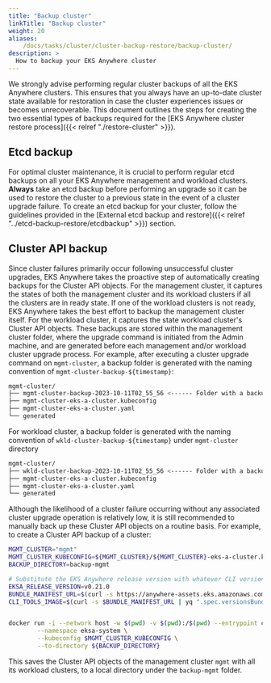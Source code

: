 ```yaml
---
title: "Backup cluster"
linkTitle: "Backup cluster"
weight: 20
aliases:
    /docs/tasks/cluster/cluster-backup-restore/backup-cluster/
description: >
  How to backup your EKS Anywhere cluster
---
```


We strongly advise performing regular cluster backups of all the EKS Anywhere clusters. This ensures that you always have an up-to-date cluster state available for restoration in case the cluster experiences issues or becomes unrecoverable. This document outlines the steps for creating the two essential types of backups required for the [EKS Anywhere cluster restore process]({{< relref "./restore-cluster" >}}).

## Etcd backup

For optimal cluster maintenance, it is crucial to perform regular etcd backups on all your EKS Anywhere management and workload clusters. **Always** take an etcd backup before performing an upgrade so it can be used to restore the cluster to a previous state in the event of a cluster upgrade failure. To create an etcd backup for your cluster, follow the guidelines provided in the [External etcd backup and restore]({{< relref "../etcd-backup-restore/etcdbackup" >}}) section.


## Cluster API backup

Since cluster failures primarily occur following unsuccessful cluster upgrades, EKS Anywhere takes the proactive step of automatically creating backups for the Cluster API objects. For the management cluster, it captures the states of both the management cluster and its workload clusters if all the clusters are in ready state. If one of the workload clusters is not ready, EKS Anywhere takes the best effort to backup the management cluster itself. For the workload cluster, it captures the state workload cluster's Cluster API objects. These backups are stored within the management cluster folder, where the upgrade command is initiated from the Admin machine, and are generated before each management and/or workload cluster upgrade process. 
For example, after executing a cluster upgrade command on `mgmt-cluster`, a backup folder is generated with the naming convention of `mgmt-cluster-backup-${timestamp}`:

```bash
mgmt-cluster/ 
├── mgmt-cluster-backup-2023-10-11T02_55_56 <------ Folder with a backup of the CAPI objects 
├── mgmt-cluster-eks-a-cluster.kubeconfig
├── mgmt-cluster-eks-a-cluster.yaml
└── generated
```

For workload cluster, a backup folder is generated with the naming convention of `wkld-cluster-backup-${timestamp}` under `mgmt-cluster` directory

```bash
mgmt-cluster/ 
├── wkld-cluster-backup-2023-10-11T02_55_56 <------ Folder with a backup of the CAPI objects 
├── mgmt-cluster-eks-a-cluster.kubeconfig
├── mgmt-cluster-eks-a-cluster.yaml
└── generated
```

Although the likelihood of a cluster failure occurring without any associated cluster upgrade operation is relatively low, it is still recommended to manually back up these Cluster API objects on a routine basis. For example, to create a Cluster API backup of a cluster:


```bash
MGMT_CLUSTER="mgmt"
MGMT_CLUSTER_KUBECONFIG=${MGMT_CLUSTER}/${MGMT_CLUSTER}-eks-a-cluster.kubeconfig
BACKUP_DIRECTORY=backup-mgmt

# Substitute the EKS Anywhere release version with whatever CLI version you are using
EKSA_RELEASE_VERSION=v0.21.0
BUNDLE_MANIFEST_URL=$(curl -s https://anywhere-assets.eks.amazonaws.com/releases/eks-a/manifest.yaml | yq ".spec.releases[] | select(.version==\"$EKSA_RELEASE_VERSION\").bundleManifestUrl")
CLI_TOOLS_IMAGE=$(curl -s $BUNDLE_MANIFEST_URL | yq ".spec.versionsBundles[0].eksa.cliTools.uri")


docker run -i --network host -w $(pwd) -v $(pwd):/$(pwd) --entrypoint clusterctl ${CLI_TOOLS_IMAGE} move \
        --namespace eksa-system \
        --kubeconfig $MGMT_CLUSTER_KUBECONFIG \
        --to-directory ${BACKUP_DIRECTORY}
```

This saves the Cluster API objects of the management cluster `mgmt` with all its workload clusters, to a local directory under the `backup-mgmt` folder.
